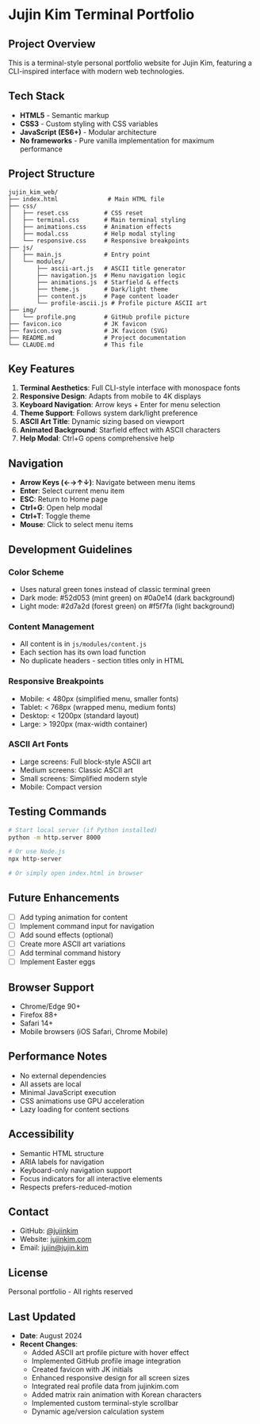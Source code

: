 # Jujin Kim Terminal Portfolio

## Project Overview
This is a terminal-style personal portfolio website for Jujin Kim, featuring a CLI-inspired interface with modern web technologies.

## Tech Stack
- **HTML5** - Semantic markup
- **CSS3** - Custom styling with CSS variables
- **JavaScript (ES6+)** - Modular architecture
- **No frameworks** - Pure vanilla implementation for maximum performance

## Project Structure
```
jujin_kim_web/
├── index.html              # Main HTML file
├── css/
│   ├── reset.css          # CSS reset
│   ├── terminal.css       # Main terminal styling
│   ├── animations.css     # Animation effects
│   ├── modal.css          # Help modal styling
│   └── responsive.css     # Responsive breakpoints
├── js/
│   ├── main.js            # Entry point
│   └── modules/
│       ├── ascii-art.js   # ASCII title generator
│       ├── navigation.js  # Menu navigation logic
│       ├── animations.js  # Starfield & effects
│       ├── theme.js       # Dark/light theme
│       ├── content.js     # Page content loader
│       └── profile-ascii.js # Profile picture ASCII art
├── img/
│   └── profile.png        # GitHub profile picture
├── favicon.ico            # JK favicon
├── favicon.svg            # JK favicon (SVG)
├── README.md              # Project documentation
└── CLAUDE.md              # This file
```

## Key Features
1. **Terminal Aesthetics**: Full CLI-style interface with monospace fonts
2. **Responsive Design**: Adapts from mobile to 4K displays
3. **Keyboard Navigation**: Arrow keys + Enter for menu selection
4. **Theme Support**: Follows system dark/light preference
5. **ASCII Art Title**: Dynamic sizing based on viewport
6. **Animated Background**: Starfield effect with ASCII characters
7. **Help Modal**: Ctrl+G opens comprehensive help

## Navigation
- **Arrow Keys (←→↑↓)**: Navigate between menu items
- **Enter**: Select current menu item
- **ESC**: Return to Home page
- **Ctrl+G**: Open help modal
- **Ctrl+T**: Toggle theme
- **Mouse**: Click to select menu items

## Development Guidelines

### Color Scheme
- Uses natural green tones instead of classic terminal green
- Dark mode: #52d053 (mint green) on #0a0e14 (dark background)
- Light mode: #2d7a2d (forest green) on #f5f7fa (light background)

### Content Management
- All content is in `js/modules/content.js`
- Each section has its own load function
- No duplicate headers - section titles only in HTML

### Responsive Breakpoints
- Mobile: < 480px (simplified menu, smaller fonts)
- Tablet: < 768px (wrapped menu, medium fonts)
- Desktop: < 1200px (standard layout)
- Large: > 1920px (max-width container)

### ASCII Art Fonts
- Large screens: Full block-style ASCII art
- Medium screens: Classic ASCII art
- Small screens: Simplified modern style
- Mobile: Compact version

## Testing Commands
```bash
# Start local server (if Python installed)
python -m http.server 8000

# Or use Node.js
npx http-server

# Or simply open index.html in browser
```

## Future Enhancements
- [ ] Add typing animation for content
- [ ] Implement command input for navigation
- [ ] Add sound effects (optional)
- [ ] Create more ASCII art variations
- [ ] Add terminal command history
- [ ] Implement Easter eggs

## Browser Support
- Chrome/Edge 90+
- Firefox 88+
- Safari 14+
- Mobile browsers (iOS Safari, Chrome Mobile)

## Performance Notes
- No external dependencies
- All assets are local
- Minimal JavaScript execution
- CSS animations use GPU acceleration
- Lazy loading for content sections

## Accessibility
- Semantic HTML structure
- ARIA labels for navigation
- Keyboard-only navigation support
- Focus indicators for all interactive elements
- Respects prefers-reduced-motion

## Contact
- GitHub: [@jujinkim](https://github.com/jujinkim)
- Website: [jujinkim.com](https://jujinkim.com)
- Email: jujin@jujin.kim

## License
Personal portfolio - All rights reserved

## Last Updated
- **Date**: August 2024
- **Recent Changes**:
  - Added ASCII art profile picture with hover effect
  - Implemented GitHub profile image integration
  - Created favicon with JK initials
  - Enhanced responsive design for all screen sizes
  - Integrated real profile data from jujinkim.com
  - Added matrix rain animation with Korean characters
  - Implemented custom terminal-style scrollbar
  - Dynamic age/version calculation system